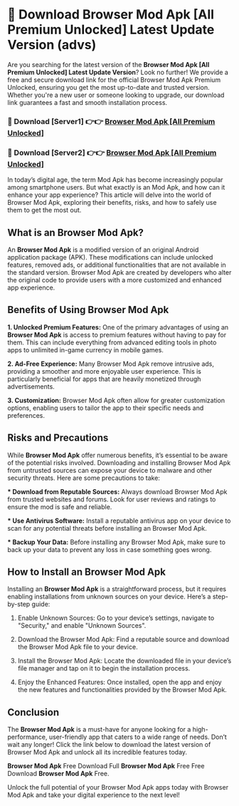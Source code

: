 # 🤖 Download Browser Mod Apk [All Premium Unlocked] Latest Update Version (advs)

Are you searching for the latest version of the <strong>Browser Mod Apk [All Premium Unlocked] Latest Update Version</strong>? Look no further! We provide a free and secure download link for the official Browser Mod Apk Premium Unlocked, ensuring you get the most up-to-date and trusted version. Whether you're a new user or someone looking to upgrade, our download link guarantees a fast and smooth installation process.


<h3>📌 Download [Server1] 👉👉 <a href="https://hapymods.com?title=Browser+Mod+Apk&ref=3B1">Browser Mod Apk [All Premium Unlocked]</a></h3>

<h3>📌 Download [Server2] 👉👉 <a href="https://hapymods.com?title=Browser+Mod+Apk&ref=3B1">Browser Mod Apk [All Premium Unlocked]</a></h3>


In today’s digital age, the term Mod Apk has become increasingly popular among smartphone users. But what exactly is an Mod Apk, and how can it enhance your app experience? This article will delve into the world of Browser Mod Apk, exploring their benefits, risks, and how to safely use them to get the most out.


<h2>What is an Browser Mod Apk?</h2>

An <strong>Browser Mod Apk</strong> is a modified version of an original Android application package (APK). These modifications can include unlocked features, removed ads, or additional functionalities that are not available in the standard version. Browser Mod Apk are created by developers who alter the original code to provide users with a more customized and enhanced app experience.


<h2>Benefits of Using Browser Mod Apk</h2>

<strong> 1. Unlocked Premium Features:</strong> One of the primary advantages of using an <strong>Browser Mod Apk</strong> is access to premium features without having to pay for them. This can include everything from advanced editing tools in photo apps to unlimited in-game currency in mobile games.

<strong> 2. Ad-Free Experience:</strong> Many Browser Mod Apk remove intrusive ads, providing a smoother and more enjoyable user experience. This is particularly beneficial for apps that are heavily monetized through advertisements.

<strong> 3. Customization:</strong> Browser Mod Apk often allow for greater customization options, enabling users to tailor the app to their specific needs and preferences.


<h2>Risks and Precautions</h2>

While <strong>Browser Mod Apk</strong> offer numerous benefits, it’s essential to be aware of the potential risks involved. Downloading and installing Browser Mod Apk from untrusted sources can expose your device to malware and other security threats. Here are some precautions to take:

<strong> * Download from Reputable Sources:</strong> Always download Browser Mod Apk from trusted websites and forums. Look for user reviews and ratings to ensure the mod is safe and reliable.

<strong> * Use Antivirus Software:</strong> Install a reputable antivirus app on your device to scan for any potential threats before installing an Browser Mod Apk.

<strong> * Backup Your Data:</strong> Before installing any Browser Mod Apk, make sure to back up your data to prevent any loss in case something goes wrong.


<h2>How to Install an Browser Mod Apk</h2>

Installing an <strong>Browser Mod Apk</strong> is a straightforward process, but it requires enabling installations from unknown sources on your device. Here’s a step-by-step guide:

 1. Enable Unknown Sources: Go to your device’s settings, navigate to "Security," and enable "Unknown Sources".

 2. Download the Browser Mod Apk: Find a reputable source and download the Browser Mod Apk file to your device.

 3. Install the Browser Mod Apk: Locate the downloaded file in your device’s file manager and tap on it to begin the installation process.

 4. Enjoy the Enhanced Features: Once installed, open the app and enjoy the new features and functionalities provided by the Browser Mod Apk.


<h2><strong>Conclusion</strong></h2>

The <strong>Browser Mod Apk</strong> is a must-have for anyone looking for a high-performance, user-friendly app that caters to a wide range of needs. Don’t wait any longer! Click the link below to download the latest version of Browser Mod Apk and unlock all its incredible features today.

<strong>Browser Mod Apk</strong> Free Download Full <strong>Browser Mod Apk</strong> Free Free Download <strong>Browser Mod Apk</strong> Free.

Unlock the full potential of your Browser Mod Apk apps today with Browser Mod Apk and take your digital experience to the next level!